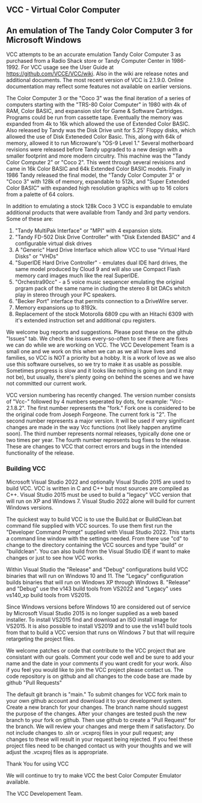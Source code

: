 ## VCC - Virtual Color Computer
## An emulation of The Tandy Color Computer 3 for Microsoft Windows

VCC attempts to be an accurate emulation Tandy Color Computer 3 as purchased from a Radio Shack store or Tandy Computer Center in 1986-1992.  For VCC usage see the User Guide at <https://github.com/VCCE/VCC/wiki>.  Also in the wiki are release notes and additional documents.  The most recent version of VCC is 2.1.9.0.  Online documentation may reflect some features not available on earlier versions.

The Color Computer 3 or the "Coco 3" was the final iteration of a series of computers starting with the "TRS-80 Color Computer" in 1980 with 4k of RAM, Color BASIC, and expansion slot for Game & Software Cartridges. Programs could be run from cassette tape.  Eventually the memory was expanded from 4k to 16k which allowed the use of Extended Color BASIC. Also released by Tandy was the Disk Drive unit for 5.25' Floppy disks, which allowed the use of Disk Exteneded Color Basic. This, along with 64k of memory, allowed it to run Microware's "OS-9 Level 1." Several motherboard revisions were released before Tandy upgraded to a new design with a smaller footprint and more modern circuitry. This machine was the "Tandy Color Computer 2" or "Coco 2". This went through several revisions and came in 16k Color BASIC and 64k Extended Color BASIC models. Finally in 1986 Tandy released the final model, the "Tandy Color Computer 3" or "Coco 3" with 128k of memory, expandable to 512k, and "Super Extended Color BASIC" with expanded high resolution graphics with up to 16 colors from a palette of 64 colors.

In addition to emulating a stock 128k Coco 3 VCC is expandable to emulate additional products that were available from Tandy and 3rd party vendors. Some of these are:

1. "Tandy MultiPak Interface" or "MPI" with 4 expansion slots.
2. "Tandy FD-502 Disk Drive Controller" with "Disk Extended BASIC" and 4 configurable virtual disk drives
3. A "Generic" Hard Drive Interface which allow VCC to use "Virtual Hard Disks" or "VHDs"
4. "SuperIDE Hard Drive Controller" - emulates dual IDE hard drives, the same model produced by Cloud 9 and will also use Compact Flash memory card images much like the real SuperIDE.
5. "Orchestra90cc" - a 5 voice music sequencer emulating the original prgram pack of the same name in cluding the stereo 8 bit DACs whitch play in stereo through your PC speakers.
6. "Becker Port" interface that permits connection to a DriveWire server.
7. Memory expansions up to 8192k.
8. Replacement of the stock Motorolla 6809 cpu with an Hitachi 6309 with it's extended instruction set and additional cpu registers.

We welcome bug reports and suggestions. Please post these on the github "Issues" tab. We check the issues every-so-often to see if there are fixes we can do while we are working on VCC. The VCC Developement Team is a small one and we work on this when we can as we all have lives and families, so VCC is NOT a priority but a hobby. It is a work of love as we also use this software ourselves, so we try to make it as usable as possible. Sometimes progress is slow and it looks like nothing is going on (and it may not be), but usually, there's plenty going on behind the scenes and we have not committed our current work.

VCC version numbering has recently changed. The version number consists of "Vcc-" followed by 4 numbers seperated by dots, for example: "Vcc-2.1.8.2". The first number represents the "fork." Fork one is considered to be the original code from Joseph Forgeone. The current fork is "2". The second number represents a major version. It will be used if very significant changes are made in the way Vcc functions (not likely happen anytime soon). The third number represents normal releases, typically done one or two times per year. The fourth number represents bug fixes to the release. These are changes to VCC that correct errors and bugs in the intended functionality of the release.

### Building VCC

Microsoft Visual Studio 2022 and optionally Visual Studio 2015 are used to build VCC.  VCC is written in C and C++ but most sources are compiled as C++. Visual Studio 2015 must be used to build a "legacy" VCC version that will run on XP and Windows 7.  Visual Studio 2022 alone will build for current Windows versions.

The quickest way to build VCC is to use the Build.bat or BuildClean.bat command file supplied with VCC sources. To use them first run the "Developer Command Prompt" supplied with Visual Studio 2022. This starts a command line window with the settings needed. From there use "cd" to change to the directory containing the VCC sources and type "build" or "buildclean". You can also build from the Visual Studio IDE if want to make changes or just to see how VCC works.

Within Visual Studio the "Release" and "Debug" configurations build VCC binaries that will run on Windows 10 and 11. The "Legacy" configuration builds binaries that will run on Windows XP through Windows 8.  "Release" and "Debug" use the v143 build tools from VS2022 and "Legacy" uses vs140_xp build tools from VS2015.

Since Windows versions before Windows 10 are considered out of service by Microsoft Visual Studio 2015 is no longer supplied as a web based installer.  To install VS2015 find and download an ISO install image for VS2015.  It is also possible to install VS2019 and to use the vs141 build tools from that to build a VCC version that runs on Windows 7 but that will require retargeting the project files.

We welcome patches or code that contribute to the VCC project that are consistant with our goals. Comment your code well and be sure to add your name and the date in your comments if you want credit for your work. Also if you feel you would like to join the VCC project please contact us.  The code repository is on github and all changes to the code base are made by github "Pull Requests"

The default git branch is "main."  To submit changes for VCC fork main to your own github account and download it to your development system.  Create a new branch for your changes. The branch name should suggest the purpose of the changes.  After your changes are tested push the new branch to your fork on github.  Then use github to create a "Pull Request" for the branch.  We will review your changes and merge them if satisfactory.  Do not include changes to .sln or .vcxproj files in your pull request; any changes to these will result in your request being rejected.  If you feel these project files need to be changed contact us with your thoughts and we will adjust the .vcxproj files as is appropriate.

Thank You for using VCC

We will continue to try to make VCC the best Color Computer Emulator available.

The VCC Developement Team.
